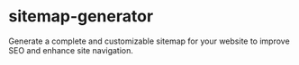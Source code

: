# sitemap-generator
Generate a complete and customizable sitemap for your website to improve SEO and enhance site navigation.
